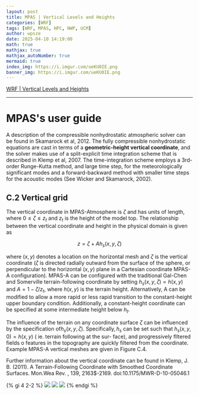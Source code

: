 ```yaml
---
layout: post
title: MPAS | Vertical Levels and Heights
categories: [WRF]
tags: [WRF, MPAS, HPC, NWP, UCM]
author: wpsze
date: 2025-04-10 14:19:00
math: true
mathjax: true
mathjax_autoNumber: true
mermaid: true
index_img: https://i.imgur.com/ueKU0IE.png
banner_img: https://i.imgur.com/ueKU0IE.png
---
```


[WRF | Vertical Levels and Heights](https://waipangsze.github.io/2025/01/27/WRF-Vertical-Levels-and-Heights/)

---

# MPAS's user guide

A description of the compressible nonhydrostatic atmospheric solver can be found in Skamarock et al, 2012. The fully compressible nonhydrostatic equations are cast in terms of a **geometric-height vertical coordinate**, and the solver makes use of a split-explicit time integration scheme that is described in Klemp et al, 2007. The time-integration scheme employs a 3rd-order Runge-Kutta method, and large time step, for the meteorologically significant modes and a forward-backward method with smaller time steps for the acoustic modes (See Wicker and Skamarock, 2002). 

## $\mathbf{C. 2}$ Vertical grid

The vertical coordinate in MPAS-Atmosphere is $\zeta$ and has units of length, where $0\leq\zeta\leq z_{t}$ and $z_{t}$ is the height of the model top. The relationship between the vertical coordinate and height in the physical domain is given as

$$z=\zeta+Ah_{s}(x,y,\zeta)$$

where $(x,y)$ denotes a location on the horizontal mesh and $\zeta$ is the vertical coordinate $(\zeta$ is directed radially outward from the surface of the sphere, or perpendicular to the horizontal $(x,y)$ plane in a Cartesian coordinate MPAS-A configuration). MPAS-A can be configured with the traditional Gal-Chen and Somerville terrain-following coordinate by setting $h_s(x,y,\zeta)=h(x,y)$ and $A=1-\zeta/z_t$, where $h(x,y)$ is the terrain height. Alternatively, A can be modified to allow a more rapid or less rapid transition to the constant-height upper boundary condition. Additionally, a constant-height coordinate can be specified at some intermediate ${\mathrm{height~below~}}h_{t}.$

The influence of the terrain on any coordinate surface $\zeta$ can be influenced by the specification of$h_s( x, y, \zeta ) .$ Specifically$, h_s$ can be set such that $h_s( x, y, 0) = h( x, y)$ ( ie. terrain following at the sur- face), and progressively flltered fields o features in the topography are quickly filtered from the coordinate. Example MPAS-A vertical meshes are given in Figure C.4. 

Further information about the vertical coordinate can be found in
Klemp, J. B. (2011). A Terrain-Following Coordinate with Smoothed Coordinate Surfaces. Mon.Wea Rev. , 139, 2163$-2169. doi:10.1175/MWR-D-10-05046.1

{% gi 4 2-2 %}
![](https://i.imgur.com/ueKU0IE.png)
![](https://i.imgur.com/SVeBD3M.png)
![](https://i.imgur.com/Wowl0HL.png)
{% endgi %}